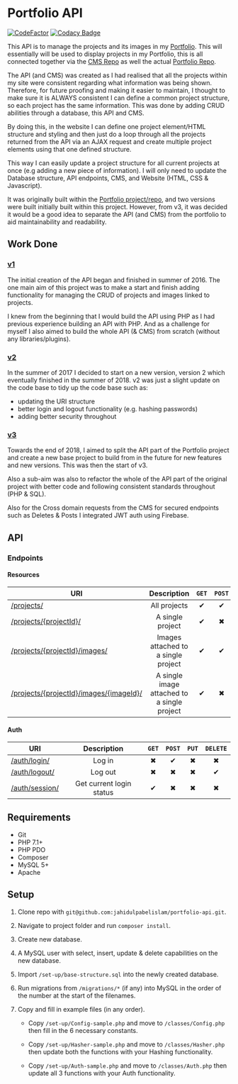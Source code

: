 # Portfolio API

[![CodeFactor](https://www.codefactor.io/repository/github/jahidulpabelislam/portfolio-api/badge?style=flat-square)](https://www.codefactor.io/repository/github/jahidulpabelislam/portfolio-api)
[![Codacy Badge](https://api.codacy.com/project/badge/Grade/491ad3efe79b413c9ecdbc941342986c)](https://app.codacy.com/app/jahidulpabelislam/portfolio-api?utm_source=github.com&utm_medium=referral&utm_content=jahidulpabelislam/portfolio-api&utm_campaign=Badge_Grade_Dashboard)

This API is to manage the projects and its images in my [Portfolio](https://jahidulpabelislam.com/). This will essentially will be used to display projects in my Portfolio, this is all connected together via the [CMS Repo](https://github.com/jahidulpabelislam/portfolio-cms/) as well the actual [Portfolio Repo](https://github.com/jahidulpabelislam/portfolio/).

The API (and CMS) was created as I had realised that all the projects within my site were consistent regarding what information was being shown. Therefore, for future proofing and making it easier to maintain, I thought to make sure it is ALWAYS consistent I can define a common project structure, so each project has the same information. This was done by adding CRUD abilities through a database, this API and CMS.

By doing this, in the website I can define one project element/HTML structure and styling and then just do a loop through all the projects returned from the API via an AJAX request and create multiple project elements using that one defined structure.

This way I can easily update a project structure for all current projects at once (e.g adding a new piece of information). I will only need to update the Database structure, API endpoints, CMS, and Website (HTML, CSS & Javascript).

It was originally built within the [Portfolio project/repo](https://github.com/jahidulpabelislam/portfolio/), and two versions were built initially built within this project. However, from v3, it was decided it would be a good idea to separate the API (and CMS) from the portfolio to aid maintainability and readability.

## Work Done

### [v1](https://github.com/jahidulpabelislam/portfolio/tree/v2/admin/)

The initial creation of the API began and finished in summer of 2016. The one main aim of this project was to make a start and finish adding functionality for managing the CRUD of projects and images linked to projects.

I knew from the beginning that I would build the API using PHP as I had previous experience building an API with PHP. And as a challenge for myself I also aimed to build the whole API (& CMS) from scratch (without any libraries/plugins).

### [v2](https://github.com/jahidulpabelislam/portfolio/tree/v4/api/v2/)

In the summer of 2017 I decided to start on a new version, version 2 which eventually finished in the summer of 2018. v2 was just a slight update on the code base to tidy up the code base such as:

-   updating the URI structure
-   better login and logout functionality (e.g. hashing passwords)
-   adding better security throughout

### [v3](https://github.com/jahidulpabelislam/portfolio-api/releases/tag/v3/)

Towards the end of 2018, I aimed to split the API part of the Portfolio project and create a new base project to build from in the future for new features and new versions. This was then the start of v3.

Also a sub-aim was also to refactor the whole of the API part of the original project with better code and following consistent standards throughout (PHP & SQL).

Also for the Cross domain requests from the CMS for secured endpoints such as Deletes & Posts I integrated JWT auth using Firebase.

## API

### Endpoints

#### Resources

| URI                                                                                                    |                 Description                 |  `GET`   |  `POST`  |  `PUT`   | `DELETE` |
| ------------------------------------------------------------------------------------------------------ | :-----------------------------------------: | :------: | :------: | :------: | :------: |
| [/projects/](https://api.jahidulpabelislam.com/v3/projects/)                                           |                All projects                 | &#10004; | &#10004; | &#10006; | &#10006; |
| [/projects/{projectId}/](https://api.jahidulpabelislam.com/v3/projects/13/)                            |              A single project               | &#10004; | &#10006; | &#10004; | &#10004; |
| [/projects/{projectId}/images/](https://api.jahidulpabelislam.com/v3/projects/13/images/)              |     Images attached to a single project     | &#10004; | &#10004; | &#10006; | &#10006; |
| [/projects/{projectId}/images/{imageId}/](https://api.jahidulpabelislam.com/v3/projects/13/images/72/) | A single image attached to a single project | &#10004; | &#10006; | &#10004; | &#10004; |

#### Auth

| URI                                                                  |       Description        |  `GET`   |  `POST`  |  `PUT`   | `DELETE` |
| -------------------------------------------------------------------- | :----------------------: | :------: | :------: | :------: | :------: |
| [/auth/login/](https://api.jahidulpabelislam.com/v3/auth/login/)     |          Log in          | &#10006; | &#10004; | &#10006; | &#10006; |
| [/auth/logout/](https://api.jahidulpabelislam.com/v3/auth/logout/)   |         Log out          | &#10006; | &#10006; | &#10006; | &#10004; |
| [/auth/session/](https://api.jahidulpabelislam.com/v3/auth/session/) | Get current login status | &#10004; | &#10006; | &#10006; | &#10006; |

## Requirements

-   Git
-   PHP 7.1+
-   PHP PDO
-   Composer
-   MySQL 5+
-   Apache

## Setup

1.  Clone repo with `git@github.com:jahidulpabelislam/portfolio-api.git`.

2.  Navigate to project folder and run `composer install`.

3.  Create new database.

4.  A MySQL user with select, insert, update & delete capabilities on the new database.

5.  Import `/set-up/base-structure.sql` into the newly created database.

6.  Run migrations from `/migrations/*` (if any) into MySQL in the order of the number at the start of the filenames.

7.  Copy and fill in example files (in any order).

    -   Copy `/set-up/Config-sample.php` and move to `/classes/Config.php` then fill in the 6 necessary constants.

    -   Copy `/set-up/Hasher-sample.php` and move to `/classes/Hasher.php` then update both the functions with your Hashing functionality.

    -   Copy `/set-up/Auth-sample.php` and move to `/classes/Auth.php` then update all 3 functions with your Auth functionality.
